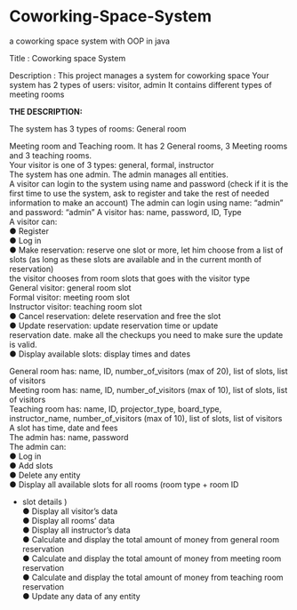 # Coworking-Space-System
a coworking space system with OOP in java


Title : Coworking space System

Description : This project manages a system for coworking space
Your system has 2 types of users: visitor, admin
It contains different types of meeting rooms


**THE DESCRIPTION:**

The system has 3 types of rooms: General room

Meeting room and Teaching room. It has 2 General rooms, 3
Meeting rooms and 3 teaching rooms. <br/>
Your visitor is one of 3 types: general, formal, instructor <br/>
The system has one admin. The admin manages all entities. <br/>
A visitor can login to the system using name and password (check
if it is the first time to use the system, ask to register and take the
rest of needed information to make an account)
The admin can login using name: “admin” and password: “admin”
A visitor has: name, password, ID, Type <br/>
A visitor can: <br/>
● Register <br/>
● Log in <br/>
● Make reservation: reserve one slot or more, let him choose
from a list of slots (as long as these slots are available and
in the current month of reservation) <br/>
the visitor chooses from room slots that goes with the
visitor type <br/>
General visitor: general room slot
<br/>
Formal visitor: meeting room slot <br/>
Instructor visitor: teaching room slot <br/>
● Cancel reservation: delete reservation and free the slot <br/>
● Update reservation: update reservation time or update <br/>
reservation date. make all the checkups you need to make
sure the update is valid. <br/>
● Display available slots: display times and dates <br/>

General room has: name, ID, number_of_visitors (max of 20), list
of slots, list of visitors <br/>
Meeting room has: name, ID, number_of_visitors (max of 10), list
of slots, list of visitors <br/>
Teaching room has: name, ID, projector_type, board_type, <br/>
instructor_name, number_of_visitors (max of 10), list of slots, list
of visitors <br/>
A slot has time, date and fees <br/>
The admin has: name, password <br/>
The admin can: <br/>
● Log in <br/>
● Add slots <br/>
● Delete any entity <br/>
● Display all available slots for all rooms (room type + room ID <br/>
+ slot details <date and time>) <br/>
● Display all visitor’s data <br/>
● Display all rooms’ data <br/>
● Display all instructor’s data <br/>
● Calculate and display the total amount of money from 
general room reservation <br/>
● Calculate and display the total amount of money from
meeting room reservation <br/>
● Calculate and display the total amount of money from
teaching room reservation <br/>
● Update any data of any entity
